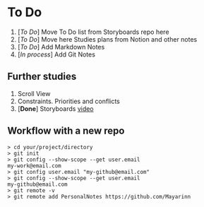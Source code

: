 # To Do

1. [*To Do*] Move To Do list from Storyboards repo here
2. [*To Do*] Move here Studies plans from Notion and other notes
3. [*To Do*] Add Markdown Notes
4. [*In process*] Add Git Notes

## Further studies

1. Scroll View
2. Constraints. Priorities and conflicts
3. [**Done**] Storyboards [video](https://www.youtube.com/watch?v=EYx3Hxs88zE&ab_channel=%D0%92%D0%BE%D0%B9%D1%82%D0%B8%D0%B2IT)


## Workflow with a new repo

```
> cd your/project/directory
> git init
> git config --show-scope --get user.email
my-work@email.com
> git config user.email "my-github@email.com"
> git config --show-scope --get user.email
my-github@email.com
> git remote -v
> git remote add PersonalNotes https://github.com/Mayarinn
```
